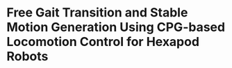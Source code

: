 # Free Gait Transition and Stable Motion Generation Using CPG-based Locomotion Control for Hexapod Robots
